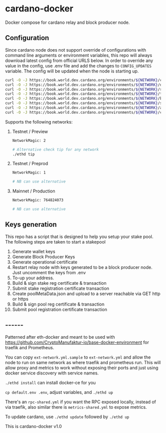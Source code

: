 # cardano-docker

Docker compose for cardano relay and block producer node. 

## Configuration
Since cardano node does not support override of configurations with command line arguments or environment variables, this repo will always download latest config from official URLS below. In order to override any value in the config, use .env file and add the changes to `CONFIG_UPDATES` variable. The config will be updated when the node is starting up.

```bash
curl -O -J https://book.world.dev.cardano.org/environments/${NETWORK}/config.json
curl -O -J https://book.world.dev.cardano.org/environments/${NETWORK}/db-sync-config.json
curl -O -J https://book.world.dev.cardano.org/environments/${NETWORK}/submit-api-config.json
curl -O -J https://book.world.dev.cardano.org/environments/${NETWORK}/topology.json
curl -O -J https://book.world.dev.cardano.org/environments/${NETWORK}/byron-genesis.json
curl -O -J https://book.world.dev.cardano.org/environments/${NETWORK}/shelley-genesis.json
curl -O -J https://book.world.dev.cardano.org/environments/${NETWORK}/alonzo-genesis.json
curl -O -J https://book.world.dev.cardano.org/environments/${NETWORK}/conway-genesis.json
```

Supports the following networks:
1. Testnet / Preview
    ```bash
    NetworkMagic: 2

    # Alternative check tip for any network
    ./ethd tip
    ```
2. Testnet / Preprod
    ```bash
    NetworkMagic: 1

    # NB can use alternative
    ```
3. Mainnet / Production
    ```bash
    NetworkMagic: 764824073

    # NB can use alternative
    ```

## Keys generation

This repo has a script that is designed to help you setup your stake pool. The following steps are taken to start a stakepool
1. Generate wallet keys
2. Generate Block Producer Keys
3. Generate operational certificate
4. Restart relay node with keys generated to be a block producer node. Just uncomment the keys from .env
5. To-up your address.
6. Build & sign stake reg certificate & transaction
7. Submit stake registration certificate transaction
8. Create poolMetaData.json and upload to a server reachable via GET http or https
9. Build & sign pool reg certificate & transaction
10. Submit pool registration certificate transaction

## ------

Patterned after eth-docker and meant to be used with https://github.com/CryptoManufaktur-io/base-docker-environment for traefik and Prometheus.

You can copy `ext-network.yml.sample` to `ext-network.yml` and allow the node to run on same network as where traefik and prometheus run. This will allow proxy and metrics to work without exposing their ports and just using docker service discovery with service names.

`./ethd install` can install docker-ce for you

`cp default.env .env`, adjust variables, and `./ethd up`

There's an `rpc-shared.yml` if you want the RPC exposed locally, instead of via traefik, also similar there is `metrics-shared.yml` to expose metrics.

To update cardano, use `./ethd update` followed by `./ethd up`

This is cardano-docker v1.0

